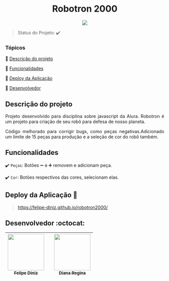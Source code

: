 <h1 align="center">Robotron 2000</h1>

<p align="center">
   <img src="http://img.shields.io/static/v1?label=STATUS&message=CONCLUIDO&color=GREEN&style=for-the-badge"/>
</p>

> Status do Projeto: :heavy_check_mark:

### Tópicos 

:small_blue_diamond: [Descrição do projeto](#descrição-do-projeto)

:small_blue_diamond: [Funcionalidades](#funcionalidades)

:small_blue_diamond: [Deploy da Aplicação](#deploy-da-aplicação-dash)

:small_blue_diamond: [Desenvolvedor](#desenvolvedor-octocat)

## Descrição do projeto 

<p align="justify">
Projeto desenvolvido para disciplina sobre javascript da Alura. Robotron é um projeto para criação de seu robô para defesa de nosso planeta.
</p>
<p align="justify">
Código melhorado para corrigir bugs, como peças negativas.Adicionado um limite de 15 peças para produção e a seleção de cor do robô também.
</p>

## Funcionalidades

:heavy_check_mark: `Peças`: Botões ➖ e ➕ removem e adicionam peça.

:heavy_check_mark: `Cor`: Botões respectivos das cores, selecionam elas.

## Deploy da Aplicação :dash:

> https://felipe-diniz.github.io/robotron2000/

## Desenvolvedor :octocat:

| [<img src="https://avatars.githubusercontent.com/u/111817736?s=400&u=dd96345890b9f49cb590a83ab95eca08e654438c&v=4" width=115><br><sub>Felipe Diniz</sub>](https://github.com/felipe-diniz) | |  [<img src="https://avatars2.githubusercontent.com/u/46378210?s=400&u=071f7791bb03f8e102d835bdb9c2f0d3d24e8a34&v=4" width=115><br><sub>Diana Regina</sub>](https://github.com/Diana-ops) |
| :---: | :---: | :---: 

